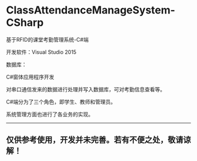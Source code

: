# ClassAttendanceManageSystem-CSharp

基于RFID的课堂考勤管理系统-C#端

开发软件：Visual Studio 2015

数据库：

C#窗体应用程序开发

对串口通信发来的数据进行处理并写入数据库，可对考勤信息查看等。

C#端分为了三个角色，即学生、教师和管理员。

系统管理方面也进行了各业务的实现。

--------------------------------------------------
 仅供参考使用，开发并未完善。若有不便之处，敬请谅解！
--------------------------------------------------
